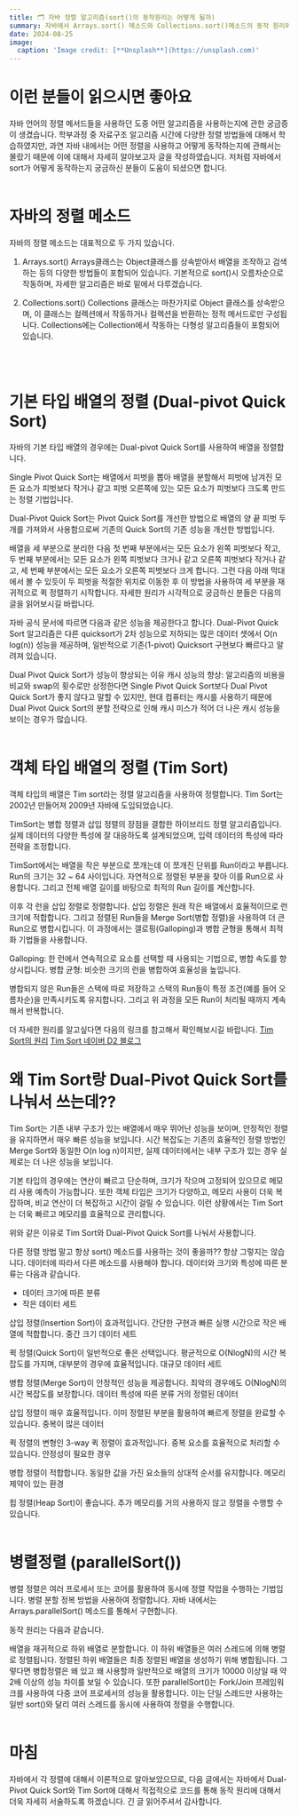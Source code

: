 ```yaml
---
title: 🗂️ 자바 정렬 알고리즘(sort()의 동작원리는 어떻게 될까)
summary: 자바에서 Arrays.sort() 메소드와 Collections.sort()메소드의 동작 원리와 알고리즘(Dual Pivot Quick Sort & Tim Sort)
date: 2024-08-25
image:
  caption: 'Image credit: [**Unsplash**](https://unsplash.com)'
---
```


# 이런 분들이 읽으시면 좋아요
자바 언어의 정렬 메서드들을 사용하던 도중 어떤 알고리즘을 사용하는지에 관한 궁금증이 생겼습니다. 학부과정 중 자료구조 알고리즘 시간에 다양한 정렬 방법들에 대해서 학습하였지만, 과연 자바 내에서는 어떤 정렬을 사용하고 어떻게 동작하는지에 관해서는 몰랐기 때문에 이에 대해서 자세히 알아보고자 글을 작성하였습니다. 저처럼 자바에서 sort가 어떻게 동작하는지 궁금하신 분들이 도움이 되셨으면 합니다.
<br><br>

# 자바의 정렬 메소드
자바의 정렬 메소드는 대표적으로 두 가지 있습니다.

1. Arrays.sort()
Arrays클래스는 Object클래스를 상속받아서 배열을 조작하고 검색하는 등의 다양한 방법들이 포함되어 있습니다. 기본적으로 sort()시 오름차순으로 작동하며, 자세한 알고리즘은 바로 밑에서 다루겠습니다.

2. Collections.sort()
Collections 클래스는 마찬가지로 Object 클래스를 상속받으며, 이 클래스는 컬렉션에서 작동하거나 컬렉션을 반환하는 정적 메서드로만 구성됩니다. Collections에는 Collection에서 작동하는 다형성 알고리즘들이 포함되어 있습니다.

<br><br>
# 기본 타입 배열의 정렬 (Dual-pivot Quick Sort)
자바의 기본 타입 배열의 경우에는 Dual-pivot Quick Sort를 사용하여 배열을 정렬합니다.

Single Pivot Quick Sort는 배열에서 피벗을 뽑아 배열을 분할해서 피벗에 남겨진 모든 요소가 피벗보다 작거나 같고 피벗 오른쪽에 있는 모든 요소가 피벗보다 크도록 만드는 정렬 기법입니다.

Dual-Pivot Quick Sort는 Pivot Quick Sort를 개선한 방법으로 배열의 양 끝 피벗 두 개를 가져와서 사용함으로써 기존의 Quick Sort의 기존 성능을 개선한 방법입니다.

배열을 세 부분으로 분리한 다음 첫 번째 부분에서는 모든 요소가 왼쪽 피벗보다 작고, 두 번째 부분에서는 모든 요소가 왼쪽 피벗보다 크거나 같고 오른쪽 피벗보다 작거나 같고, 세 번째 부분에서는 모든 요소가 오른쪽 피벗보다 크게 합니다. 그런 다음 아래 막대에서 볼 수 있듯이 두 피벗을 적절한 위치로 이동한 후 이 방법을 사용하여 세 부분을 재귀적으로 퀵 정렬하기 시작합니다. 자세한 원리가 시각적으로 궁금하신 분들은 다음의 글을 읽어보시길 바랍니다.

자바 공식 문서에 따르면 다음과 같은 성능을 제공한다고 합니다.
Dual-Pivot Quick Sort 알고리즘은 다른 quicksort가 2차 성능으로 저하되는 많은 데이터 셋에서 O(n log(n)) 성능을 제공하며, 일반적으로 기존(1-pivot) Quicksort 구현보다 빠르다고 알려져 있습니다.

Dual Pivot Quick Sort가 성능이 향상되는 이유
캐시 성능의 향상: 알고리즘의 비용을 비교와 swap의 횟수로만 상정한다면 Single Pivot Quick Sort보다 Dual Pivot Quick Sort가 좋지 않다고 말할 수 있지만, 현대 컴퓨터는 캐시를 사용하기 때문에 Dual Pivot Quick Sort의 분할 전략으로 인해 캐시 미스가 적어 더 나은 캐시 성능을 보이는 경우가 많습니다.
<br><br>

# 객체 타입 배열의 정렬 (Tim Sort)
객체 타입의 배열은 Tim sort라는 정렬 알고리즘을 사용하여 정렬합니다. Tim Sort는 2002년 만들어져 2009년 자바에 도입되었습니다.

TimSort는 병합 정렬과 삽입 정렬의 장점을 결합한 하이브리드 정렬 알고리즘입니다. 실제 데이터의 다양한 특성에 잘 대응하도록 설계되었으며, 입력 데이터의 특성에 따라 전략을 조정합니다.

TimSort에서는 배열을 작은 부분으로 쪼개는데 이 쪼개진 단위를 Run이라고 부릅니다. Run의 크기는 32 ~ 64 사이입니다. 자연적으로 정렬된 부분을 찾아 이를 Run으로 사용합니다. 그리고 전체 배열 길이를 바탕으로 최적의 Run 길이를 계산합니다.

이후 각 런을 삽입 정렬로 정렬합니다. 삽입 정렬은 원래 작은 배열에서 효율적이므로 런 크기에 적합합니다. 그리고 정렬된 Run들을 Merge Sort(병합 정렬)을 사용하여 더 큰 Run으로 병합시킵니다. 이 과정에서는 갤로핑(Galloping)과 병합 균형을 통해서 최적화 기법들을 사용합니다.

Galloping: 한 런에서 연속적으로 요소를 선택할 때 사용되는 기법으로, 병합 속도를 향상시킵니다.
병합 균형: 비슷한 크기의 런을 병합하여 효율성을 높입니다.

병합되지 않은 Run들은 스택에 따로 저장하고 스택의 Run들이 특정 조건(예를 들어 오름차순)을 만족시키도록 유지합니다. 그리고 위 과정을 모든 Run이 처리될 때까지 계속해서 반복합니다.

더 자세한 원리를 알고싶다면 다음의 링크를 참고해서 확인해보시길 바랍니다.
[Tim Sort의 원리](https://skerritt.blog/timsort/)
[Tim Sort 네이버 D2 블로그](https://d2.naver.com/helloworld/0315536) 


# 왜 Tim Sort랑 Dual-Pivot Quick Sort를 나눠서 쓰는데??
Tim Sort는 기존 내부 구조가 있는 배열에서 매우 뛰어난 성능을 보이며, 안정적인 정렬을 유지하면서 매우 빠른 성능을 보입니다. 시간 복잡도는 기존의 효율적인 정렬 방법인 Merge Sort와 동일한 O(n log n)이지만, 실제 데이터에서는 내부 구조가 있는 경우 실제로는 더 나은 성능을 보입니다.

기본 타입의 경우에는 연산이 빠르고 단순하며, 크기가 작으며 고정되어 있으므로 메모리 사용 예측이 가능합니다. 또한 객체 타입은 크기가 다양하고, 메모리 사용이 더욱 복잡하며, 비교 연산이 더 복잡하고 시간이 걸릴 수 있습니다. 이런 상황에서는 Tim Sort는 더욱 빠르고 메모리를 효율적으로 관리합니다.

위와 같은 이유로 Tim Sort와 Dual-Pivot Quick Sort를 나눠서 사용합니다.

다른 정렬 방법 말고 항상 sort() 메소드를 사용하는 것이 좋을까??
항상 그렇지는 않습니다. 데이터에 따라서 다른 메소드를 사용해야 합니다. 데이터와 크기와 특성에 따른 분류는 다음과 같습니다.

- 데이터 크기에 따른 분류
- 작은 데이터 세트

삽입 정렬(Insertion Sort)이 효과적입니다.
간단한 구현과 빠른 실행 시간으로 작은 배열에 적합합니다.
중간 크기 데이터 세트

퀵 정렬(Quick Sort)이 일반적으로 좋은 선택입니다.
평균적으로 O(NlogN)의 시간 복잡도를 가지며, 대부분의 경우에 효율적입니다.
대규모 데이터 세트

병합 정렬(Merge Sort)이 안정적인 성능을 제공합니다.
최악의 경우에도 O(NlogN)의 시간 복잡도를 보장합니다.
데이터 특성에 따른 분류
거의 정렬된 데이터

삽입 정렬이 매우 효율적입니다.
이미 정렬된 부분을 활용하여 빠르게 정렬을 완료할 수 있습니다.
중복이 많은 데이터

퀵 정렬의 변형인 3-way 퀵 정렬이 효과적입니다.
중복 요소를 효율적으로 처리할 수 있습니다.
안정성이 필요한 경우

병합 정렬이 적합합니다.
동일한 값을 가진 요소들의 상대적 순서를 유지합니다.
메모리 제약이 있는 환경

힙 정렬(Heap Sort)이 좋습니다.
추가 메모리를 거의 사용하지 않고 정렬을 수행할 수 있습니다.
<br><br>

# 병렬정렬 (parallelSort())
병렬 정렬은 여러 프로세서 또는 코어를 활용하여 동시에 정렬 작업을 수행하는 기법입니다. 병렬 분할 정복 방법을 사용하여 정렬합니다. 자바 내에서는 Arrays.parallelSort() 메소드를 통해서 구현합니다.

동작 원리는 다음과 같습니다.

배열을 재귀적으로 하위 배열로 분할합니다.
이 하위 배열들은 여러 스레드에 의해 병렬로 정렬됩니다.
정렬된 하위 배열들은 최종 정렬된 배열을 생성하기 위해 병합됩니다. 그렇다면 병합정렬은 왜 있고 왜 사용할까
일반적으로 배열의 크기가 10000 이상일 때 약 2배 이상의 성능 차이를 보일 수 있습니다. 또한 parallelSort()는 Fork/Join 프레임워크를 사용하여 다중 코어 프로세서의 성능을 활용합니다. 이는 단일 스레드만 사용하는 일반 sort()와 달리 여러 스레드를 동시에 사용하여 정렬을 수행합니다.
<br><br>

# 마침
자바에서 각 정렬에 대해서 이론적으로 알아보았으므로, 다음 글에서는 자바에서 Dual-Pivot Quick Sort와 Tim Sort에 대해서 직접적으로 코드를 통해 동작 원리에 대해서 더욱 자세히 서술하도록 하겠습니다. 긴 글 읽어주셔서 감사합니다.